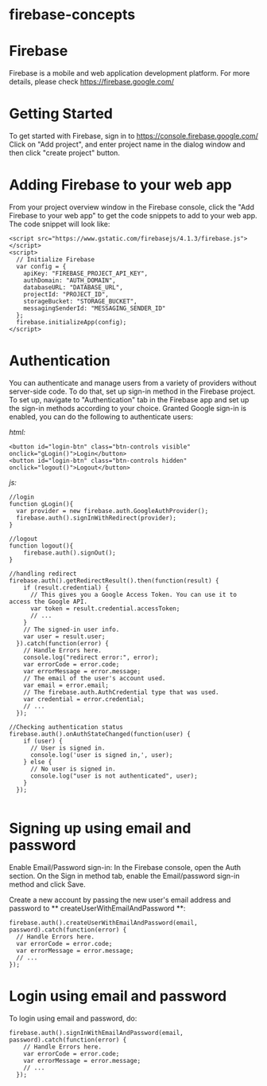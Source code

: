 # firebase-concepts

# Firebase
Firebase is a mobile and web application development platform.
For more details, please check https://firebase.google.com/

# Getting Started
To get started with Firebase, sign in to https://console.firebase.google.com/
Click on "Add project", and enter project name in the dialog window and then click "create project" button.

# Adding Firebase to your web app
From your project overview window in the Firebase console, click the "Add Firebase to your web app" to get
the code snippets to add to your web app.
The code snippet will look like:
````
<script src="https://www.gstatic.com/firebasejs/4.1.3/firebase.js"></script>
<script>
  // Initialize Firebase
  var config = {
    apiKey: "FIREBASE_PROJECT_API_KEY",
    authDomain: "AUTH_DOMAIN",
    databaseURL: "DATABASE_URL",
    projectId: "PROJECT_ID",
    storageBucket: "STORAGE_BUCKET",
    messagingSenderId: "MESSAGING_SENDER_ID"
  };
  firebase.initializeApp(config);
</script>
````
# Authentication
You can authenticate and manage users from a variety of providers without server-side code.
To do that, set up sign-in method in the Firebase project. To set up, navigate to "Authentication" tab in the Firebase app and set up the sign-in methods
according to your choice.
Granted Google sign-in is enabled, you can do the following to authenticate users:

*html:*
````
<button id="login-btn" class="btn-controls visible" onclick="gLogin()">Login</button>
<button id="login-btn" class="btn-controls hidden" onclick="logout()">Logout</button>

````
*js:*
````
//login
function gLogin(){
  var provider = new firebase.auth.GoogleAuthProvider();
  firebase.auth().signInWithRedirect(provider);
}

//logout
function logout(){
    firebase.auth().signOut();
}

//handling redirect
firebase.auth().getRedirectResult().then(function(result) {
    if (result.credential) {
      // This gives you a Google Access Token. You can use it to access the Google API.
      var token = result.credential.accessToken;
      // ...
    }
    // The signed-in user info.
    var user = result.user;
  }).catch(function(error) {
    // Handle Errors here.
    console.log("redirect error:", error);
    var errorCode = error.code;
    var errorMessage = error.message;
    // The email of the user's account used.
    var email = error.email;
    // The firebase.auth.AuthCredential type that was used.
    var credential = error.credential;
    // ...
  });
  
//Checking authentication status
firebase.auth().onAuthStateChanged(function(user) {
    if (user) {
      // User is signed in.
      console.log('user is signed in,', user);
    } else {
      // No user is signed in.
      console.log("user is not authenticated", user);
    }
  });
  
````
# Signing up using email and password
Enable Email/Password sign-in:
In the Firebase console, open the Auth section.
On the Sign in method tab, enable the Email/password sign-in method and click Save.

Create a new account by passing the new user's email address and password to 
** createUserWithEmailAndPassword **:
````
firebase.auth().createUserWithEmailAndPassword(email, password).catch(function(error) {
  // Handle Errors here.
  var errorCode = error.code;
  var errorMessage = error.message;
  // ...
});
````

# Login using email and password
To login using email and password, do:
````
firebase.auth().signInWithEmailAndPassword(email, password).catch(function(error) {
    // Handle Errors here.
    var errorCode = error.code;
    var errorMessage = error.message;
    // ...
  });
````